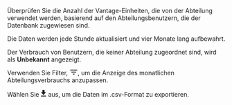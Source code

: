 Überprüfen Sie die Anzahl der Vantage-Einheiten, die von der Abteilung verwendet werden, basierend auf den Abteilungsbenutzern, die der Datenbank zugewiesen sind.

Die Daten werden jede Stunde aktualisiert und vier Monate lang aufbewahrt.

Der Verbrauch von Benutzern, die keiner Abteilung zugeordnet sind, wird als **Unbekannt** angezeigt.

Verwenden Sie Filter, ![FilterIcon.png](../Images/FilterIcon.png), um die Anzeige des monatlichen Abteilungsverbrauchs anzupassen.

Wählen Sie ![ConsumptionExport.png](../Images/ConsumptionExport.png) aus, um die Daten im .csv-Format zu exportieren.
